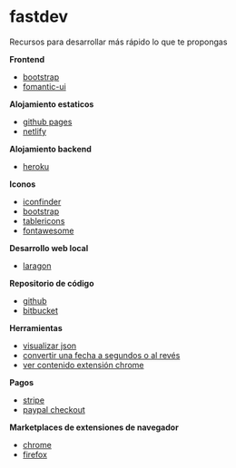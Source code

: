 # fastdev

Recursos para desarrollar más rápido lo que te propongas

**Frontend**

- [bootstrap](https://getbootstrap.com/)
- [fomantic-ui](https://fomantic-ui.com/)

**Alojamiento estaticos**

- [github pages](https://github.com/)
- [netlify](https://www.netlify.com/)

**Alojamiento backend**

- [heroku](https://www.heroku.com/)

**Iconos**

- [iconfinder](https://www.iconfinder.com/)
- [bootstrap](https://icons.getbootstrap.com/)
- [tablericons](https://tablericons.com/)
- [fontawesome](https://fontawesome.com/)

**Desarrollo web local**

- [laragon](https://laragon.org/)

**Repositorio de código**

- [github](https://github.com/)
- [bitbucket](https://bitbucket.org/)

**Herramientas**

- [visualizar json](http://json.parser.online.fr/)
- [convertir una fecha a segundos o al revés](https://www.epochconverter.com/)
- [ver contenido extensión chrome](https://chrome.google.com/webstore/detail/chrome-extension-source-v/jifpbeccnghkjeaalbbjmodiffmgedin)

**Pagos**

- [stripe](https://stripe.com/)
- [paypal checkout](https://developer.paypal.com/docs/checkout/)

**Marketplaces de extensiones de navegador**

- [chrome](https://chrome.google.com/webstore/category/extensions?hl=es)
- [firefox](https://addons.mozilla.org/es/developers/)
